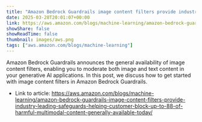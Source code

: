 ```yaml
---
title: "Amazon Bedrock Guardrails image content filters provide industry-leading safeguards, helping customer block up to 88% of harmful multimodal content: Generally available today"
date: 2025-03-28T20:01:07+00:00
link: https://aws.amazon.com/blogs/machine-learning/amazon-bedrock-guardrails-image-content-filters-provide-industry-leading-safeguards-helping-customer-block-up-to-88-of-harmful-multimodal-content-generally-available-today/
showShare: false
showReadTime: false
thumbnail: images/aws.png
tags: ["aws.amazon.com/blogs/machine-learning"]
---
```

Amazon Bedrock Guardrails announces the general availability of image content filters, enabling you to moderate both image and text content in your generative AI applications. In this post, we discuss how to get started with image content filters in Amazon Bedrock Guardrails.

- Link to article: https://aws.amazon.com/blogs/machine-learning/amazon-bedrock-guardrails-image-content-filters-provide-industry-leading-safeguards-helping-customer-block-up-to-88-of-harmful-multimodal-content-generally-available-today/